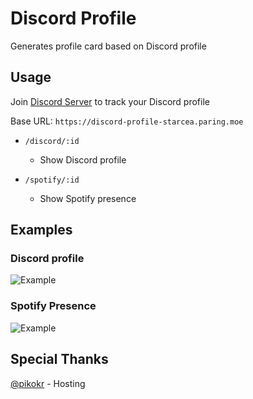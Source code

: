 # Discord Profile
Generates profile card based on Discord profile

## Usage
Join [Discord Server](https://discord.gg/aNWcKNaSVS) to track your Discord profile

Base URL: `https://discord-profile-starcea.paring.moe`

- `/discord/:id`
  - Show Discord profile

- `/spotify/:id`
  - Show Spotify presence
 
## Examples
### Discord profile
![Example](https://discord-profile-starcea.paring.moe/discord/798690702635827200?)

### Spotify Presence
![Example](https://discord-profile-starcea.paring.moe/spotify/798690702635827200?)

## Special Thanks
[@pikokr](https://github.com/pikokr) - Hosting
